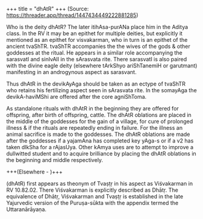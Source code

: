 +++
title = "dhAtR"
+++
(Source: https://threader.app/thread/1447434449222881285)

Who is the deity dhAtR? The later itihAsa-purANa place him in the Aditya class. In the RV it may be an epithet for multiple deities, but explicitly it mentioned as an epithet for visvakarman, who in turn is an epithet of the ancient tvaShTR. tvaShTR accompanies the the wives of the gods & other goddesses at the ritual. He appears in a similar role accompanying the sarasvatI and sinIvAlI in the sArasvata rite. There sarasvatI is also paired with the divine eagle deity (elsewhere tArkShyo ariShTanemiH or garutmant) manifesting in an androgynous aspect as sarasvant. 

Thus dhAtR in the devikAyAga should be taken as an ectype of tvaShTR who retains his fertilizing aspect seen in sArasvata rite. In the somayAga the devikA-haviMShi are offered after the core agniShToma. 

As standalone rituals with dhAtR in the beginning they are offered for offspring, after birth of offspring, cattle. The dhAtR oblations are placed in the middle of the goddesses for the gain of a village, for cure of prolonged illness & if the rituals are repeatedly ending in failure. For the illness an animal sacrifice is made to the goddesses. The dhAtR oblations are made after the goddesses if a yajamAna has completed key yAga-s or if a v2 has taken dIkSha for a rAjasUya. Other kAmya uses are to attempt to improve a dullwitted student and to acquire brilliance by placing the dhAtR oblations in the beginning and middle respectively.

+++(Elsewhere - )+++

(dhAtR) first appears as theonym of Tvaṣṭṛ in his aspect as Viśvakarman in RV 10.82.02. There Viśvakarman is explicitly described as Dhātṛ. The equivalence of Dhātṛ, Viśvakarman and Tvaṣṭṛ is established in the late Yajurvedic version of the Puruṣa-sūkta with the appendix termed the Uttaranārāyaṇa.
